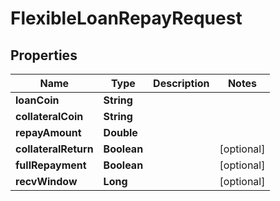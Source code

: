 

# FlexibleLoanRepayRequest


## Properties

| Name | Type | Description | Notes |
|------------ | ------------- | ------------- | -------------|
|**loanCoin** | **String** |  |  |
|**collateralCoin** | **String** |  |  |
|**repayAmount** | **Double** |  |  |
|**collateralReturn** | **Boolean** |  |  [optional] |
|**fullRepayment** | **Boolean** |  |  [optional] |
|**recvWindow** | **Long** |  |  [optional] |



